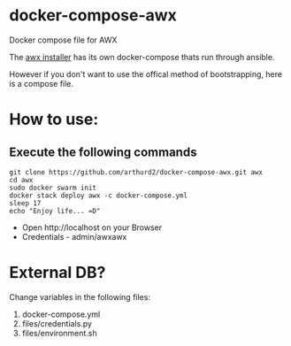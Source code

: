 # docker-compose-awx
Docker compose file for AWX

The [awx installer](https://github.com/ansible/awx/blob/devel/installer/roles/local_docker/templates/docker-compose.yml.j2) has its own docker-compose thats run through ansible. 

However if you don't want to use the offical method of bootstrapping, here is a compose file.

# How to use:

## Execute the following commands
```
git clone https://github.com/arthurd2/docker-compose-awx.git awx
cd awx
sudo docker swarm init
docker stack deploy awx -c docker-compose.yml
sleep 17
echo "Enjoy life... =D"
```
- Open http://localhost on your Browser
- Credentials - admin/awxawx
# External DB?
Change variables in the following files:
1. docker-compose.yml
2. files/credentials.py
3. files/environment.sh
